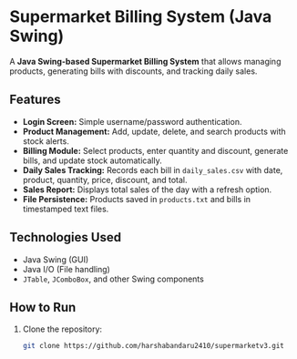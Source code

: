# Supermarket Billing System (Java Swing)

A **Java Swing-based Supermarket Billing System** that allows managing products, generating bills with discounts, and tracking daily sales.

## Features
- **Login Screen:** Simple username/password authentication.
- **Product Management:** Add, update, delete, and search products with stock alerts.
- **Billing Module:** Select products, enter quantity and discount, generate bills, and update stock automatically.
- **Daily Sales Tracking:** Records each bill in `daily_sales.csv` with date, product, quantity, price, discount, and total.
- **Sales Report:** Displays total sales of the day with a refresh option.
- **File Persistence:** Products saved in `products.txt` and bills in timestamped text files.

## Technologies Used
- Java Swing (GUI)
- Java I/O (File handling)
- `JTable`, `JComboBox`, and other Swing components

## How to Run
1. Clone the repository:
   ```bash
   git clone https://github.com/harshabandaru2410/supermarketv3.git
